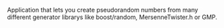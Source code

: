 Application that lets you create pseudorandom numbers from many different generator librarys like boost/random, MersenneTwister.h or GMP.